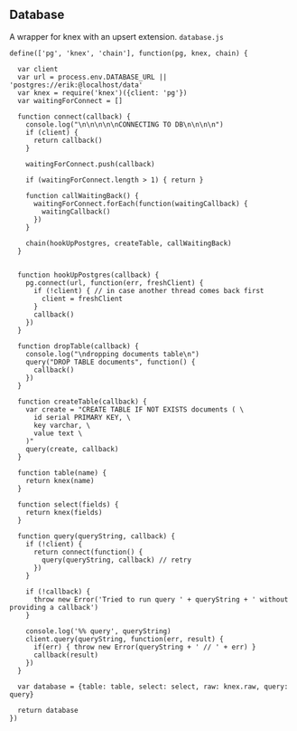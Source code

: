 Database
--------

A wrapper for knex with an upsert extension. `database.js`

    define(['pg', 'knex', 'chain'], function(pg, knex, chain) {

      var client
      var url = process.env.DATABASE_URL || 'postgres://erik:@localhost/data'
      var knex = require('knex')({client: 'pg'})
      var waitingForConnect = []

      function connect(callback) {
        console.log("\n\n\n\n\nCONNECTING TO DB\n\n\n\n")
        if (client) {
          return callback() 
        }

        waitingForConnect.push(callback)

        if (waitingForConnect.length > 1) { return }

        function callWaitingBack() {
          waitingForConnect.forEach(function(waitingCallback) { 
            waitingCallback() 
          })
        }

        chain(hookUpPostgres, createTable, callWaitingBack)
      }


      function hookUpPostgres(callback) {
        pg.connect(url, function(err, freshClient) {
          if (!client) { // in case another thread comes back first
            client = freshClient
          }
          callback()
        })
      }

      function dropTable(callback) {
        console.log("\ndropping documents table\n")
        query("DROP TABLE documents", function() {
          callback()
        })
      }

      function createTable(callback) {
        var create = "CREATE TABLE IF NOT EXISTS documents ( \
          id serial PRIMARY KEY, \
          key varchar, \
          value text \
        )"
        query(create, callback)
      }

      function table(name) {
        return knex(name)
      }

      function select(fields) {
        return knex(fields)
      }

      function query(queryString, callback) {
        if (!client) {
          return connect(function() {
            query(queryString, callback) // retry
          })
        }

        if (!callback) {
          throw new Error('Tried to run query ' + queryString + ' without providing a callback')
        }

        console.log('%% query', queryString)
        client.query(queryString, function(err, result) {
          if(err) { throw new Error(queryString + ' // ' + err) }
          callback(result)
        })
      }

      var database = {table: table, select: select, raw: knex.raw, query: query}

      return database
    })
